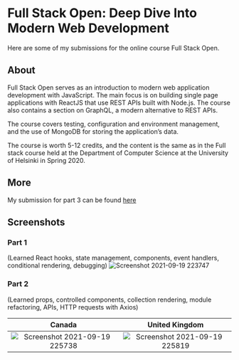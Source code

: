 # Full Stack Open: Deep Dive Into Modern Web Development
Here are some of my submissions for the online course Full Stack Open.

## About
Full Stack Open serves as an introduction to modern web application development with JavaScript. The main focus is on building single page applications with ReactJS that use REST APIs built with Node.js. The course also contains a section on GraphQL, a modern alternative to REST APIs.

The course covers testing, configuration and environment management, and the use of MongoDB for storing the application’s data.

The course is worth 5-12 credits, and the content is the same as in the Full stack course held at the Department of Computer Science at the University of Helsinki in Spring 2020.

## More
My submission for part 3 can be found [here](https://github.com/freeman-jiang/FSO-part-3)

## Screenshots
### Part 1
(Learned React hooks, state management, components, event handlers, conditional rendering, debugging)
![Screenshot 2021-09-19 223747](https://user-images.githubusercontent.com/56516912/133952766-1957806a-01bf-42bc-9455-0e0b9ed05933.png)


### Part 2
(Learned props, controlled components, collection rendering, module refactoring, APIs, HTTP requests with Axios)

Canada          |  United Kingdom
:-------------------------:|:-------------------------:
![Screenshot 2021-09-19 225738](https://user-images.githubusercontent.com/56516912/133953204-4b47e862-c403-4434-8457-da64aea32dbb.png)  | ![Screenshot 2021-09-19 225819](https://user-images.githubusercontent.com/56516912/133953202-978fcdcb-aef2-4a9e-a2bc-066aaf807764.png)



